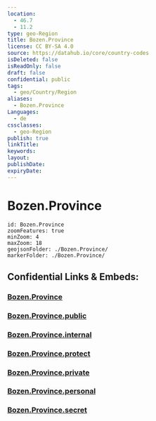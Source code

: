 ```yaml
---
location:
  - 46.7
  - 11.2
type: geo-Region
title: Bozen.Province
license: CC BY-SA 4.0
source: https://datahub.io/core/country-codes
isDeleted: false
isReadOnly: false
draft: false
confidential: public
tags:
  - geo/Country/Region
aliases:
  - Bozen.Province
Languages:
  - de
cssclasses:
  - geo-Region
publish: true
linkTitle:
keywords:
layout:
publishDate:
expiryDate:
---
```


# Bozen.Province

```leaflet
id: Bozen.Province
zoomFeatures: true 
minZoom: 4 
maxZoom: 18
geojsonFolder: ./Bozen.Province/
markerFolder: ./Bozen.Province/
```


## Confidential Links & Embeds: 

### [Bozen.Province](/_Standards/Earth/Continent/Europe/Europe~South/Italy/regions~Italy/Trentino/Bozen.Province.md) 

### [Bozen.Province.public](/_public/Earth/Continent/Europe/Europe~South/Italy/regions~Italy/Trentino/Bozen.Province.public.md) 

### [Bozen.Province.internal](/_internal/Earth/Continent/Europe/Europe~South/Italy/regions~Italy/Trentino/Bozen.Province.internal.md) 

### [Bozen.Province.protect](/_protect/Earth/Continent/Europe/Europe~South/Italy/regions~Italy/Trentino/Bozen.Province.protect.md) 

### [Bozen.Province.private](/_private/Earth/Continent/Europe/Europe~South/Italy/regions~Italy/Trentino/Bozen.Province.private.md) 

### [Bozen.Province.personal](/_personal/Earth/Continent/Europe/Europe~South/Italy/regions~Italy/Trentino/Bozen.Province.personal.md) 

### [Bozen.Province.secret](/_secret/Earth/Continent/Europe/Europe~South/Italy/regions~Italy/Trentino/Bozen.Province.secret.md)

